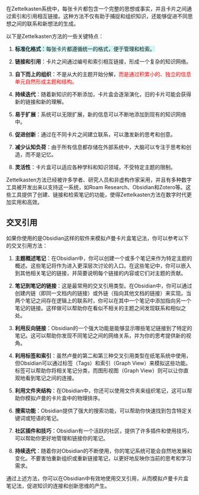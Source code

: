 
在Zettelkasten系统中，每张卡片都包含一个完整的思想或事实，并且卡片之间通过索引和引用相互链接。这种方法不仅有助于捕捉和组织知识，还能够促进不同思想之间的联系和新想法的生成。

以下是Zettelkasten方法的一些关键特点：

1. <span style="background:rgba(173, 239, 239, 0.55)">**标准化格式**：每张卡片都遵循统一的格式，便于管理和检索。</span>

2. **链接和引用**：卡片之间通过编号和索引相互链接，形成一个复杂的知识网络。

3. **自下而上的组织**：不是从大的主题开始分解，<font color="#ff0000">而是通过积累小的、独立的信息单元自然形成主题和结构。</font>

4. **持续迭代**：随着新知识的不断添加，卡片盒会逐渐演化，旧的卡片可能会获得新的链接和新的理解。

5. **易于扩展**：系统可以无限扩展，新的信息可以不断地添加到现有的知识网络中。

6. **促进创新**：通过在不同卡片之间建立联系，可以激发新的思考和创意。

7. **减少认知负荷**：由于所有信息都存储在外部系统中，大脑可以专注于思考和创造，而不是记忆。

8. **灵活性**：卡片盒可以适应各种学科和知识领域，不受特定主题的限制。

Zettelkasten方法已经被许多学者、研究人员和非虚构作家采用，并且有多种数字工具被开发出来以支持这一系统，如Roam Research、Obsidian和Zotero等。这些工具提供了创建、链接和检索笔记的功能，使得Zettelkasten方法在数字时代更加实用和高效。

## 交叉引用

如果你使用的是Obsidian这样的软件来模拟卢曼卡片盒笔记法，你可以参考以下的交叉引用方法：

1. **主题概述笔记**：在Obsidian中，你可以创建一个或多个笔记来作为特定主题的概述。这些笔记将作为进入更深层次讨论的入口。在这些笔记中，你可以嵌入到其他相关笔记的链接，并简要说明每个链接的内容或它们对主题的贡献。

2. **笔记到笔记的链接**：这是最常用的交叉引用类型。在Obsidian中，你可以通过创建内链（即同一文档内的链接）或外链（指向其他文档的链接）来实现。当两个笔记之间存在逻辑上的联系时，你可以在其中一个笔记中添加指向另一个笔记的链接。这样做可以帮助你在看似不相关的主题之间发现联系和相似之处。

3. **利用反向链接**：Obsidian的一个强大功能是能够显示哪些笔记链接到了特定的笔记。这可以帮助你发现不同笔记之间的网络关系，并为你的思考提供新的视角。

4. **利用标签和索引**：虽然卢曼的第二和第三种交叉引用类型在纸笔系统中使用，但Obsidian可以通过标签（Tags）和索引（Graph View）来模拟这些功能。标签可以帮助你将相关笔记分类，而图形视图（Graph View）则可以让你直观地看到笔记之间的连接。

5. **利用文件夹结构**：在Obsidian中，你还可以使用文件夹来组织笔记，这可以帮助你模拟卢曼的卡片盒中的物理排序。

6. **搜索功能**：Obsidian提供了强大的搜索功能，可以帮助你快速找到包含特定关键词或短语的笔记。

7. **社区插件和技巧**：Obsidian有一个活跃的社区，提供了许多插件和使用技巧，可以帮助你更好地管理和链接你的笔记。

8. **持续迭代**：随着你对Obsidian的不断使用，你的笔记系统可能会自然地发展和变化。不要害怕重新组织或重新链接笔记，以更好地反映你当前的思考和学习需求。

通过上述方法，你可以在Obsidian中有效地使用交叉引用，从而模拟卢曼卡片盒笔记法，促进知识的连接和创新思维的产生。